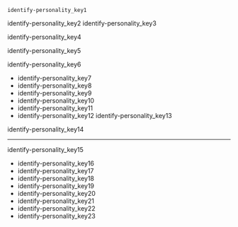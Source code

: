 ```ngMeta
identify-personality_key1
```

identify-personality_key2
identify-personality_key3


identify-personality_key4


identify-personality_key5


identify-personality_key6


* identify-personality_key7
* identify-personality_key8
* identify-personality_key9
* identify-personality_key10
* identify-personality_key11
* identify-personality_key12
identify-personality_key13


identify-personality_key14


 ---

identify-personality_key15


* identify-personality_key16
* identify-personality_key17
* identify-personality_key18
* identify-personality_key19
* identify-personality_key20
* identify-personality_key21
* identify-personality_key22
* identify-personality_key23
